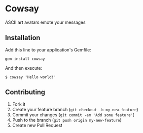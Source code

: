 # Cowsay

ASCII art avatars emote your messages

## Installation

Add this line to your application's Gemfile:

    gem install cowsay

And then execute:

    $ cowsay 'Hello world!'

## Contributing

1. Fork it
2. Create your feature branch (`git checkout -b my-new-feature`)
3. Commit your changes (`git commit -am 'Add some feature'`)
4. Push to the branch (`git push origin my-new-feature`)
5. Create new Pull Request
